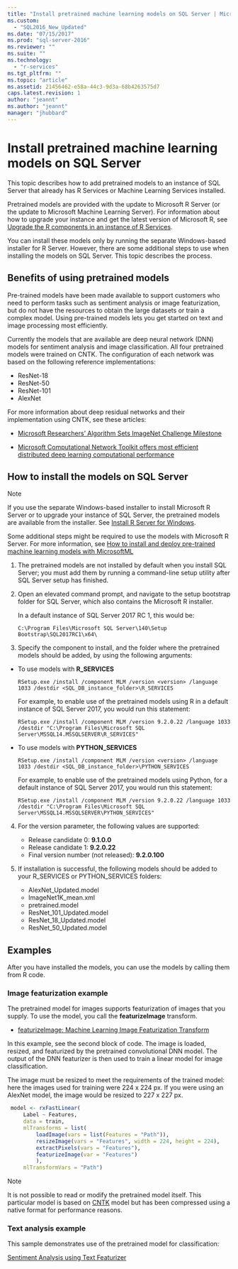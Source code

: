 ```yaml
---
title: "Install pretrained machine learning models on SQL Server | Microsoft Docs"
ms.custom: 
  - "SQL2016_New_Updated"
ms.date: "07/15/2017"
ms.prod: "sql-server-2016"
ms.reviewer: ""
ms.suite: ""
ms.technology: 
  - "r-services"
ms.tgt_pltfrm: ""
ms.topic: "article"
ms.assetid: 21456462-e58a-44c3-9d3a-68b4263575d7
caps.latest.revision: 1
author: "jeannt"
ms.author: "jeannt"
manager: "jhubbard"
---
```

# Install pretrained machine learning models on SQL Server

This topic describes how to add pretrained models to an instance of SQL Server that already has R Services or Machine Learning Services installed.

Pretrained models are provided with the update to Microsoft R Server (or the update to Microsoft Machine Learning Server). For information about how to upgrade your instance and get the latest version of Microsoft R, see [Upgrade the R components in an instance of R Services](use-sqlbindr-exe-to-upgrade-an-instance-of-sql-server.md).

You can install these models only by running the separate Windows-based installer for R Server.
However, there are some additional steps to use when installing the models on SQL Server. This topic describes the process.

## Benefits of using pretrained models

Pre-trained models have been made available to support customers who need to perform tasks such as sentiment analysis or image featurization, but do not have the resources to obtain the large datasets or train a complex model. Using pre-trained models lets you get started on text and image processing most efficiently.

Currently the models that are available are deep neural network (DNN) models for sentiment analysis and image classification. All four pretrained models were trained on CNTK. The configuration of each network was based on the following reference implementations:

+ ResNet-18
+ ResNet-50
+ ResNet-101
+ AlexNet

For more information about deep residual networks and their implementation using CNTK, see these articles:

+ [Microsoft Researchers’ Algorithm Sets ImageNet Challenge Milestone](https://www.microsoft.com/research/blog/microsoft-researchers-algorithm-sets-imagenet-challenge-milestone/)

+ [Microsoft Computational Network Toolkit offers most efficient distributed deep learning computational performance](https://www.microsoft.com/research/blog/microsoft-computational-network-toolkit-offers-most-efficient-distributed-deep-learning-computational-performance/)

## How to install the models on SQL Server

   > [!NOTE]
   > 
   > If you use the separate Windows-based installer to install Microsoft R Server or to upgrade your instance of SQL Server, the pretrained models are available from the installer. See [Install R Server for Windows](https://docs.microsoft.com/en-us/r-server/install/r-server-install-windows).
   > 
   > Some additional steps might be required to use the models with Microsoft R Server. For more information, see [How to install and deploy pre-trained machine learning models with MicrosoftML](https://docs.microsoft.com/r-server/install/microsoftml-install-pretrained-models)

1. The pretrained models are not installed by default when you install SQL Server; you must add them by running a command-line setup utility after SQL Server setup has finished.

2. Open an elevated command prompt, and navigate to the setup bootstrap folder for SQL Server, which also contains the Microsoft R installer.

    In a default instance of SQL Server 2017 RC 1, this would be:
    
    `C:\Program Files\Microsoft SQL Server\140\Setup Bootstrap\SQL2017RC1\x64\`

3. Specify the component to install, and the folder where the pretrained models should be added, by using the following arguments:

  + To use models with **R_SERVICES**

    `RSetup.exe /install /component MLM /version <version> /language 1033 /destdir <SQL_DB_instance_folder>\R_SERVICES`

    For example, to enable use of the pretrained models using R in a default instance of SQL Server 2017, you would run this statement:

    `RSetup.exe /install /component MLM /version 9.2.0.22 /language 1033 /destdir "C:\Program Files\Microsoft SQL Server\MSSQL14.MSSQLSERVER\R_SERVICES"`

  + To use models with **PYTHON_SERVICES**

    `RSetup.exe /install /component MLM /version <version> /language 1033 /destdir <SQL_DB_instance_folder>\PYTHON_SERVICES`

    For example, to enable use of the pretrained models using Python, for a default instance of SQL Server 2017, you would run this statement:

    `RSetup.exe /install /component MLM /version 9.2.0.22 /language 1033 /destdir "C:\Program Files\Microsoft SQL Server\MSSQL14.MSSQLSERVER\PYTHON_SERVICES"`

4. For the version parameter, the following values are supported:

    + Release candidate 0: **9.1.0.0**
    + Release candidate 1: **9.2.0.22**
    + Final version number (not released): **9.2.0.100**

5. If installation is successful, the following models should be added to your R\_SERVICES or PYTHON\_SERVICES folders:

    - AlexNet_Updated.model
    - ImageNet1K_mean.xml
    - pretrained.model
    - ResNet_101_Updated.model
    - ResNet_18_Updated.model
    - ResNet_50_Updated.model

## Examples

After you have installed the models, you can use the models by calling them from R code.

### Image featurization example

The pretrained model for images supports featurization of images that you supply. To use the model, you call the  **featurizeImage** transform.

+ [featurizeImage: Machine Learning Image Featurization Transform](https://docs.microsoft.com/r-server/r-reference/microsoftml/featurizeimage)

In this example, see the second block of code. The image is loaded, resized, and featurized by the pretrained convolutional DNN model. The output of the DNN featurizer is then used to train a linear model for image classification.

The image must be resized to meet the requirements of the trained model: here the images used for training were 224 x 224 px. If you were using an AlexNet model, the image would be resized to 227 x 227 px.

```R
 model <- rxFastLinear(
     Label ~ Features,
     data = train,
     mlTransforms = list(
         loadImage(vars = list(Features = "Path")),
         resizeImage(vars = "Features", width = 224, height = 224), 
         extractPixels(vars = "Features"),
         featurizeImage(var = "Features")
         ),
     mlTransformVars = "Path")
```

> [!NOTE]
> 
> It is not possible to read or modify the pretrained model itself. This particular model is based on [CNTK](https://docs.microsoft.com/cognitive-toolkit/) model but has been compressed using a native format for performance reasons.

### Text analysis example

This sample demonstrates use of the pretrained model for classification:

[Sentiment Analysis using Text Featurizer](https://github.com/Microsoft/microsoft-r/tree/master/microsoft-ml/Samples/101/BinaryClassification/SimpleSentimentAnalysis)
